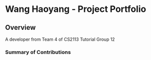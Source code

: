 # Wang Haoyang - Project Portfolio

## Overview
A developer from Team 4 of CS2113 Tutorial Group 12

### Summary of Contributions
